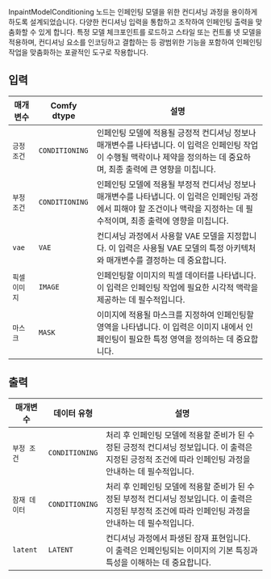 
InpaintModelConditioning 노드는 인페인팅 모델을 위한 컨디셔닝 과정을 용이하게 하도록 설계되었습니다. 다양한 컨디셔닝 입력을 통합하고 조작하여 인페인팅 출력을 맞춤화할 수 있게 합니다. 특정 모델 체크포인트를 로드하고 스타일 또는 컨트롤 넷 모델을 적용하며, 컨디셔닝 요소를 인코딩하고 결합하는 등 광범위한 기능을 포함하여 인페인팅 작업을 맞춤화하는 포괄적인 도구로 작용합니다.

## 입력

| 매개변수   | Comfy dtype    | 설명                                                                                                                                                                            |
| ---------- | -------------- | ------------------------------------------------------------------------------------------------------------------------------------------------------------------------------- |
| `긍정 조건` | `CONDITIONING` | 인페인팅 모델에 적용될 긍정적 컨디셔닝 정보나 매개변수를 나타냅니다. 이 입력은 인페인팅 작업이 수행될 맥락이나 제약을 정의하는 데 중요하며, 최종 출력에 큰 영향을 미칩니다.     |
| `부정 조건` | `CONDITIONING` | 인페인팅 모델에 적용될 부정적 컨디셔닝 정보나 매개변수를 나타냅니다. 이 입력은 인페인팅 과정에서 피해야 할 조건이나 맥락을 지정하는 데 필수적이며, 최종 출력에 영향을 미칩니다. |
| `vae`      | `VAE`          | 컨디셔닝 과정에서 사용할 VAE 모델을 지정합니다. 이 입력은 사용될 VAE 모델의 특정 아키텍처와 매개변수를 결정하는 데 중요합니다.                                                  |
| `픽셀 이미지`   | `IMAGE`        | 인페인팅할 이미지의 픽셀 데이터를 나타냅니다. 이 입력은 인페인팅 작업에 필요한 시각적 맥락을 제공하는 데 필수적입니다.                                                          |
| `마스크`     | `MASK`         | 이미지에 적용될 마스크를 지정하여 인페인팅할 영역을 나타냅니다. 이 입력은 이미지 내에서 인페인팅이 필요한 특정 영역을 정의하는 데 중요합니다.                                   |

## 출력

| 매개변수   | 데이터 유형    | 설명                                                                                                                                                      |
| ---------- | -------------- | --------------------------------------------------------------------------------------------------------------------------------------------------------- |
| `부정 조건` | `CONDITIONING` | 처리 후 인페인팅 모델에 적용할 준비가 된 수정된 긍정적 컨디셔닝 정보입니다. 이 출력은 지정된 긍정적 조건에 따라 인페인팅 과정을 안내하는 데 필수적입니다. |
| `잠재 데이터` | `CONDITIONING` | 처리 후 인페인팅 모델에 적용할 준비가 된 수정된 부정적 컨디셔닝 정보입니다. 이 출력은 지정된 부정적 조건에 따라 인페인팅 과정을 안내하는 데 필수적입니다. |
| `latent`   | `LATENT`       | 컨디셔닝 과정에서 파생된 잠재 표현입니다. 이 출력은 인페인팅되는 이미지의 기본 특징과 특성을 이해하는 데 중요합니다.                                      |
